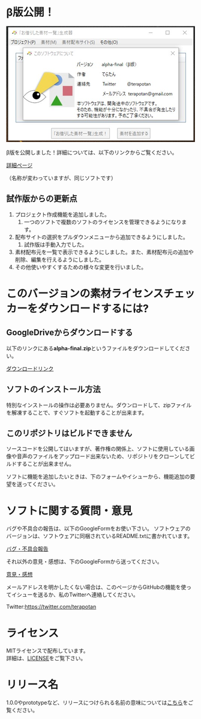 # β版公開！
![素材追加](./ReleaseImage/alpha-final/バージョン表示.jpg)

β版を公開しました！詳細については、以下のリンクからご覧ください。    

[詳細ページ](https://terapotan.hatenablog.jp/entry/MaterialLicenseCheckerVer2)

（名称が変わっていますが、同じソフトです）
## 試作版からの更新点
1. プロジェクト作成機能を追加しました。
   1. 一つのソフトで複数のソフトのライセンスを管理できるようになります。
2. 配布サイトの選択をプルダウンメニューから追加できるようにしました。
   1. 試作版は手動入力でした。
3. 素材配布元を一覧で表示できるようにしました。また、素材配布元の追加や削除、編集を行えるようにしました。
4. その他使いやすくするための様々な変更を行いました。

# このバージョンの素材ライセンスチェッカーをダウンロードするには?
## GoogleDriveからダウンロードする
以下のリンクにある**alpha-final.zip**というファイルをダウンロードしてください。

[ダウンロードリンク](https://drive.google.com/drive/u/2/folders/1Ovn9N6ZFQ7WtMGye-B0cxLVX_Dg0rID1)

## ソフトのインストール方法
特別なインストールの操作は必要ありません。ダウンロードして、zipファイルを解凍することで、すぐソフトを起動することが出来ます。

## このリポジトリはビルドできません
ソースコードを公開してはいますが、著作権の関係上、ソフトに使用している画像や音声のファイルをアップロード出来ないため、リポジトリをクローンしてビルドすることが出来ません。  

ソフトに機能を追加したいときは、下のフォームやイシューから、機能追加の要望を送ってください。
# ソフトに関する質問・意見
バグや不具合の報告は、以下のGoogleFormをお使い下さい。
ソフトウェアのバージョンは、ソフトウェアに同梱されているREADME.txtに書かれています。

[バグ・不具合報告](https://forms.gle/ngCaCjegDqKVT9gc6)  

それ以外の意見・感想は、下のGoogleFormから送ってください。  

[意見・感想](https://forms.gle/HAQido7dD4eZaUkc8)  

メールアドレスを明かしたくない場合は、このページからGitHubの機能を使ってイシューを送るか、私のTwitterへ連絡してください。  

Twitter:https://twitter.com/terapotan
  
# ライセンス
MITライセンスで配布しています。  
詳細は、[LICENSE](./LICENSE.md)をご覧下さい。
# リリース名
1.0.0やprototypeなど、リリースにつけられる名前の意味については[こちら](./AboutVersion.md)をご覧ください。